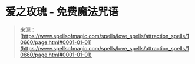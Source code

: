 <!--yml

category: 未分类

date: 2024-06-12 18:47:24

-->

# **爱之玫瑰** - 免费魔法咒语

> 来源：[https://www.spellsofmagic.com/spells/love_spells/attraction_spells/10660/page.html#0001-01-01](https://www.spellsofmagic.com/spells/love_spells/attraction_spells/10660/page.html#0001-01-01)
